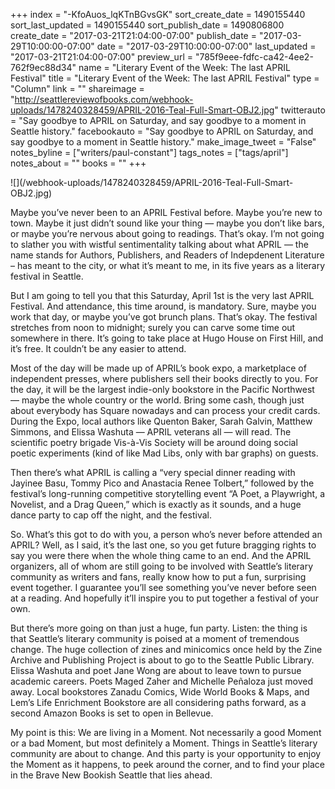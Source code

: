+++
index = "-KfoAuos_lqKTnBGvsGK"
sort_create_date = 1490155440
sort_last_updated = 1490155440
sort_publish_date = 1490806800
create_date = "2017-03-21T21:04:00-07:00"
publish_date = "2017-03-29T10:00:00-07:00"
date = "2017-03-29T10:00:00-07:00"
last_updated = "2017-03-21T21:04:00-07:00"
preview_url = "785f9eee-fdfc-ca42-4ee2-762f9ec88d34"
name = "Literary Event of the Week: The last APRIL Festival"
title = "Literary Event of the Week: The last APRIL Festival"
type = "Column"
link = ""
shareimage = "http://seattlereviewofbooks.com/webhook-uploads/1478240328459/APRIL-2016-Teal-Full-Smart-OBJ2.jpg"
twitterauto = "Say goodbye to APRIL on Saturday, and say goodbye to a moment in Seattle history."
facebookauto = "Say goodbye to APRIL on Saturday, and say goodbye to a moment in Seattle history."
make_image_tweet = "False"
notes_byline = ["writers/paul-constant"]
tags_notes = ["tags/april"]
notes_about = ""
books = ""
+++
<p class="image">![](/webhook-uploads/1478240328459/APRIL-2016-Teal-Full-Smart-OBJ2.jpg)</p>

Maybe you’ve never been to an APRIL Festival before. Maybe you’re new to town. Maybe it just didn’t sound like your thing — maybe you don’t like bars, or maybe you’re nervous about going to readings. That’s okay. I’m not going to slather you with wistful sentimentality talking about what APRIL — the name stands for Authors, Publishers, and Readers of Indepdenent Literature – has meant to the city, or what it’s meant to me, in its five years as a literary festival in Seattle.

But I am going to tell you that this Saturday, April 1st is the very last APRIL Festival. And attendance, this time around, is mandatory. Sure, maybe you work that day, or maybe you’ve got brunch plans. That’s okay. The festival stretches from noon to midnight; surely you can carve some time out somewhere in there. It’s going to take place at Hugo House on First Hill, and it’s free. It couldn’t be any easier to attend.

Most of the day will be made up of APRIL’s book expo, a marketplace of independent presses, where publishers sell their books directly to you. For the day, it will be the largest indie-only bookstore in the Pacific Northwest — maybe the whole country or the world. Bring some cash, though just about everybody has Square nowadays and can process your credit cards. During the Expo, local authors like Quenton Baker, Sarah Galvin, Matthew Simmons, and Elissa Washuta — APRIL veterans all — will read. The scientific poetry brigade Vis-à-Vis Society will be around doing social poetic experiments (kind of like Mad Libs, only with bar graphs) on guests.

Then there’s what APRIL is calling a “very special dinner reading with Jayinee Basu, Tommy Pico and Anastacia Renee Tolbert,” followed by the festival’s long-running competitive storytelling event “A Poet, a Playwright, a Novelist, and a Drag Queen,” which is exactly as it sounds, and a huge dance party to cap off the night, and the festival.

So. What’s this got to do with you, a person who’s never before attended an APRIL? Well, as I said, it’s the last one, so you get future bragging rights to say you were there when the whole thing came to an end. And the APRIL organizers, all of whom are still going to be involved with Seattle’s literary community as writers and fans, really know how to put a fun, surprising event together. I guarantee you’ll see something you’ve never before seen at a reading. And hopefully it’ll inspire you to put together a festival of your own.

But there’s more going on than just a huge, fun party. Listen: the thing is that Seattle’s literary community is poised at a moment of tremendous change. The huge collection of zines and minicomics once held by the Zine Archive and Publishing Project is about to go to the Seattle Public Library. Elissa Washuta and poet Jane Wong are about to leave town to pursue academic careers. Poets Maged Zaher and Michelle Peñaloza just moved away. Local bookstores Zanadu Comics, Wide World Books & Maps, and Lem’s Life Enrichment Bookstore are all considering paths forward, as a second Amazon Books is set to open in Bellevue. 

My point is this: We are living in a Moment. Not necessarily a good Moment or a bad Moment, but most definitely a Moment. Things in Seattle’s literary community are about to change. And this party is your opportunity to enjoy the Moment as it happens, to peek around the corner, and to find your place in the Brave New Bookish Seattle that lies ahead.
